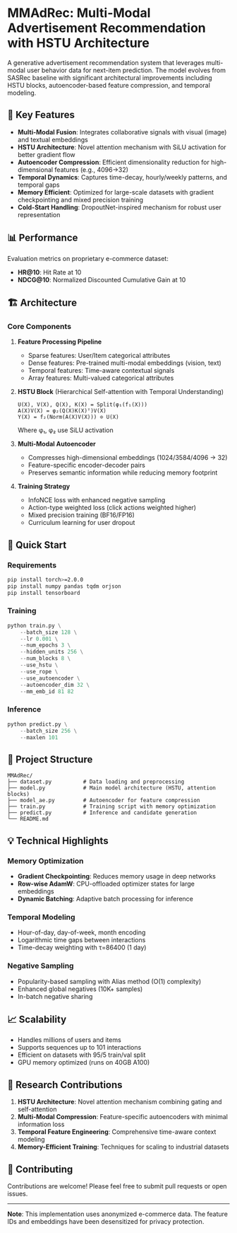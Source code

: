 # MMAdRec: Multi-Modal Advertisement Recommendation with HSTU Architecture


A generative advertisement recommendation system that leverages multi-modal user behavior data for next-item prediction. The model evolves from SASRec baseline with significant architectural improvements including HSTU blocks, autoencoder-based feature compression, and temporal modeling.

## 🎯 Key Features

- **Multi-Modal Fusion**: Integrates collaborative signals with visual (image) and textual embeddings
- **HSTU Architecture**: Novel attention mechanism with SiLU activation for better gradient flow
- **Autoencoder Compression**: Efficient dimensionality reduction for high-dimensional features (e.g., 4096→32)
- **Temporal Dynamics**: Captures time-decay, hourly/weekly patterns, and temporal gaps
- **Memory Efficient**: Optimized for large-scale datasets with gradient checkpointing and mixed precision training
- **Cold-Start Handling**: DropoutNet-inspired mechanism for robust user representation

## 📊 Performance

Evaluation metrics on proprietary e-commerce dataset:
- **HR@10**: Hit Rate at 10
- **NDCG@10**: Normalized Discounted Cumulative Gain at 10

## 🏗️ Architecture

### Core Components

1. **Feature Processing Pipeline**
   - Sparse features: User/Item categorical attributes
   - Dense features: Pre-trained multi-modal embeddings (vision, text)
   - Temporal features: Time-aware contextual signals
   - Array features: Multi-valued categorical attributes

2. **HSTU Block** (Hierarchical Self-attention with Temporal Understanding)
   ```
   U(X), V(X), Q(X), K(X) = Split(φ₁(f₁(X)))
   A(X)V(X) = φ₂(Q(X)K(X)ᵀ)V(X)  
   Y(X) = f₂(Norm(A(X)V(X))) ⊙ U(X)
   ```
   Where φ₁, φ₂ use SiLU activation

3. **Multi-Modal Autoencoder**
   - Compresses high-dimensional embeddings (1024/3584/4096 → 32)
   - Feature-specific encoder-decoder pairs
   - Preserves semantic information while reducing memory footprint

4. **Training Strategy**
   - InfoNCE loss with enhanced negative sampling
   - Action-type weighted loss (click actions weighted higher)
   - Mixed precision training (BF16/FP16)
   - Curriculum learning for user dropout

## 🚀 Quick Start

### Requirements

```bash
pip install torch>=2.0.0
pip install numpy pandas tqdm orjson
pip install tensorboard
```

### Training

```python
python train.py \
    --batch_size 128 \
    --lr 0.001 \
    --num_epochs 3 \
    --hidden_units 256 \
    --num_blocks 8 \
    --use_hstu \
    --use_rope \
    --use_autoencoder \
    --autoencoder_dim 32 \
    --mm_emb_id 81 82
```

### Inference

```python
python predict.py \
    --batch_size 256 \
    --maxlen 101
```

## 📁 Project Structure

```
MMAdRec/
├── dataset.py          # Data loading and preprocessing
├── model.py            # Main model architecture (HSTU, attention blocks)
├── model_ae.py         # Autoencoder for feature compression
├── train.py            # Training script with memory optimization
├── predict.py          # Inference and candidate generation
└── README.md
```

## 💡 Technical Highlights

### Memory Optimization
- **Gradient Checkpointing**: Reduces memory usage in deep networks
- **Row-wise AdamW**: CPU-offloaded optimizer states for large embeddings
- **Dynamic Batching**: Adaptive batch processing for inference

### Temporal Modeling
- Hour-of-day, day-of-week, month encoding
- Logarithmic time gaps between interactions
- Time-decay weighting with τ=86400 (1 day)

### Negative Sampling
- Popularity-based sampling with Alias method (O(1) complexity)
- Enhanced global negatives (10K+ samples)
- In-batch negative sharing

## 📈 Scalability

- Handles millions of users and items
- Supports sequences up to 101 interactions
- Efficient on datasets with 95/5 train/val split
- GPU memory optimized (runs on 40GB A100)

## 🔬 Research Contributions

1. **HSTU Architecture**: Novel attention mechanism combining gating and self-attention
2. **Multi-Modal Compression**: Feature-specific autoencoders with minimal information loss
3. **Temporal Feature Engineering**: Comprehensive time-aware context modeling
4. **Memory-Efficient Training**: Techniques for scaling to industrial datasets


## 🤝 Contributing

Contributions are welcome! Please feel free to submit pull requests or open issues.


---

**Note**: This implementation uses anonymized e-commerce data. The feature IDs and embeddings have been desensitized for privacy protection.